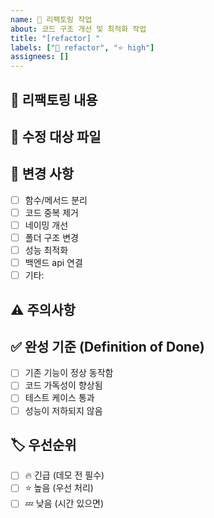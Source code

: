 ```yaml
---
name: 🔨 리팩토링 작업
about: 코드 구조 개선 및 최적화 작업
title: "[refactor] "
labels: ["🔨 refactor", "⭐ high"]
assignees: []
---
```


## 🔨 리팩토링 내용
<!-- 어떤 코드나 구조를 어떻게 개선할 것인지 설명 -->

## 📂 수정 대상 파일
<!-- 리팩토링할 파일명들 -->

## 🔄 변경 사항
- [ ] 함수/메서드 분리
- [ ] 코드 중복 제거
- [ ] 네이밍 개선
- [ ] 폴더 구조 변경
- [ ] 성능 최적화
- [ ] 백엔드 api 연결
- [ ] 기타: 

## ⚠️ 주의사항
<!-- 기존 기능에 영향을 주지 않도록 주의할 점들 -->

## ✅ 완성 기준 (Definition of Done)
- [ ] 기존 기능이 정상 동작함
- [ ] 코드 가독성이 향상됨
- [ ] 테스트 케이스 통과
- [ ] 성능이 저하되지 않음

## 🏷️ 우선순위
- [ ] 🔥 긴급 (데모 전 필수)
- [ ] ⭐ 높음 (우선 처리)  
- [ ] 💤 낮음 (시간 있으면)
